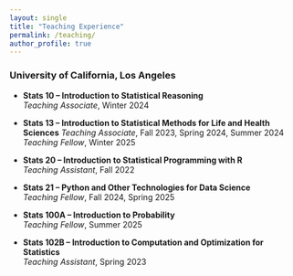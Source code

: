 ```yaml
---
layout: single
title: "Teaching Experience"
permalink: /teaching/
author_profile: true
---
```



### University of California, Los Angeles

- **Stats 10 – Introduction to Statistical Reasoning**  
  *Teaching Associate*, Winter 2024

- **Stats 13 – Introduction to Statistical Methods for Life and Health Sciences**
  *Teaching Associate*, Fall 2023, Spring 2024, Summer 2024
  *Teaching Fellow*, Winter 2025

- **Stats 20 – Introduction to Statistical Programming with R**  
  *Teaching Assistant*, Fall 2022

- **Stats 21 – Python and Other Technologies for Data Science**  
  *Teaching Fellow*, Fall 2024, Spring 2025

- **Stats 100A – Introduction to Probability**  
  *Teaching Fellow*, Summer 2025

- **Stats 102B – Introduction to Computation and Optimization for Statistics**  
  *Teaching Assistant*, Spring 2023


